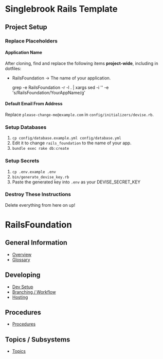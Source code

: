 # Singlebrook Rails Template

## Project Setup

### Replace Placeholders

#### Application Name

After cloning, find and replace the following items **project-wide**, including in dotfiles:

- RailsFoundation -> The name of your application.

    grep -e RailsFoundation -r -l . | xargs sed -i '' -e 's/RailsFoundation/YourAppName/g'

#### Default Email From Address

Replace `please-change-me@example.com` in `config/initializers/devise.rb`.

### Setup Databases

1. `cp config/database.example.yml config/database.yml`
2. Edit it to change `rails_foundation` to the name of your app.
3. `bundle exec rake db:create`

### Setup Secrets

1. `cp .env.example .env`
2. `bin/generate_devise_key.rb`
3. Paste the generated key into `.env` as your DEVISE_SECRET_KEY

### Destroy These Instructions

Delete everything from here on up!

# RailsFoundation

## General Information

* [Overview](doc/overview.md)
* [Glossary](doc/glossary.md)

## Developing

* [Dev Setup](doc/dev_setup.md)
* [Branching / Workflow](doc/branching_and_workflow.md)
* [Hosting](doc/hosting.md)

## Procedures

* [Procedures](doc/procedures)

## Topics / Subsystems

* [Topics](doc/topics)
